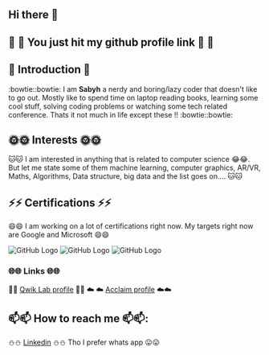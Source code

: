 ## Hi there 👋
## :rocket: :rocket: You just hit my github profile link :rocket: :rocket:

##  :ghost: Introduction :ghost:
  :bowtie::bowtie: I am **Sabyh** a nerdy and boring/lazy coder that doesn't like to go out. Mostly like to spend time on laptop reading books, learning some cool stuff, solving coding problems or watching some tech related conference. Thats it not much in life except these !! :bowtie::bowtie:

##  :sun_with_face::sun_with_face: Interests :sun_with_face::sun_with_face:
  :cat::cat: I am interested in anything that is related to computer science :joy::joy:. But let me state some of them machine learning, computer graphics, AR/VR, Maths, Algorithms, Data structure, big data and the list goes on.... :cat::cat:  

## ⚡⚡ Certifications ⚡⚡
  😄😄 I am working on a lot of certifications right now. My targets right now are Google and Microsoft 😄😄
  
  
  
![GitHub Logo](https://images.youracclaim.com/size/110x110/images/2a15d440-edbe-44a2-890f-0a0caf7e1442/AWS-Developer-Associate.png) 
![GitHub Logo](https://images.youracclaim.com/size/110x110/images/db3d8b5c-8ecc-429f-8f40-c1706b98d729/Oracle-Certification-badge_OC-Specialist.png) 
![GitHub Logo](https://images.youracclaim.com/size/110x110/images/e2f31cc4-a86f-4d6f-b11a-2b6facdb7aa0/Oracle-Certification-badge_OC-Associate600X600.png) 

### :globe_with_meridians::globe_with_meridians: Links :globe_with_meridians::globe_with_meridians:
  :dolphin::dolphin: [Qwik Lab profile](https://www.qwiklabs.com/public_profiles/a744bae9-ae95-4819-833c-2149caf31180) :dolphin::dolphin:
  :cloud: :cloud: [Acclaim profile](https://www.youracclaim.com/users/sabhi-ahmed) :cloud::cloud:

## 📫📫 How to reach me 📫📫:
  :snowman::snowman: [Linkedin](www.linkedin.com/in/sabyh) :snowman::snowman: Tho I prefer whats app :stuck_out_tongue::stuck_out_tongue:
